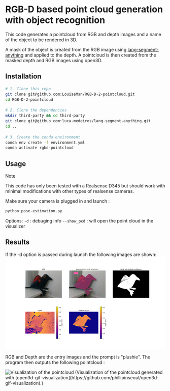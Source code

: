 # RGB-D based point cloud generation with object recognition
This code generates a pointcloud from RGB and depth images and a name of the object to be rendered in 3D.

A mask of the object is created from the RGB image using [lang-segment-anything](https://github.com/luca-medeiros/lang-segment-anything) and applied to the depth. A pointcloud is then created from the masked depth and RGB images using open3D.

## Installation

```bash
# 1. Clone this repo
git clone git@github.com:LouiseMsn/RGB-D-2-pointcloud.git
cd RGB-D-2-pointcloud

# 2. Clone the dependencies
mkdir third-party && cd third-party
git clone git@github.com:luca-medeiros/lang-segment-anything.git
cd ..

# 3. Create the conda environment
conda env create -f environment.yml 
conda activate rgbd-pointcloud
```

## Usage
>[!NOTE]
>This code has only been tested with a Realsense D345 but should work with minimal modifications with other types of realsense cameras.

Make sure your camera is plugged in and launch :
```bash
python pose-estimation.py
```
Options:
`-d` : debuging info
`--show_pcd` :  will open the point cloud in the visualizer

## Results
If the -d option is passed during launch the following images are shown:
![Images results](./images/plushie_results.png)

RGB and Depth are the entry images and the prompt is "plushie". The program then outputs the following pointcloud :

<!-- ![Visualization of the pointcloud](./images/video.gif) -->
<img src="./images/video.gif" alt="Visualization of the pointcloud">
(Visualization of the pointcloud generated with [open3d-gif-visualization](https://github.com/phillipinseoul/open3d-gif-visualization).)

 